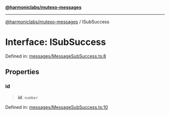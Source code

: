 [**@harmoniclabs/mutexo-messages**](../README.md)

***

[@harmoniclabs/mutexo-messages](../README.md) / ISubSuccess

# Interface: ISubSuccess

Defined in: [messages/MessageSubSuccess.ts:8](https://github.com/HarmonicLabs/mutexo-messages/blob/aefac8841dc1fa8aebb577df666016362446522d/src/messages/MessageSubSuccess.ts#L8)

## Properties

### id

> **id**: `number`

Defined in: [messages/MessageSubSuccess.ts:10](https://github.com/HarmonicLabs/mutexo-messages/blob/aefac8841dc1fa8aebb577df666016362446522d/src/messages/MessageSubSuccess.ts#L10)
